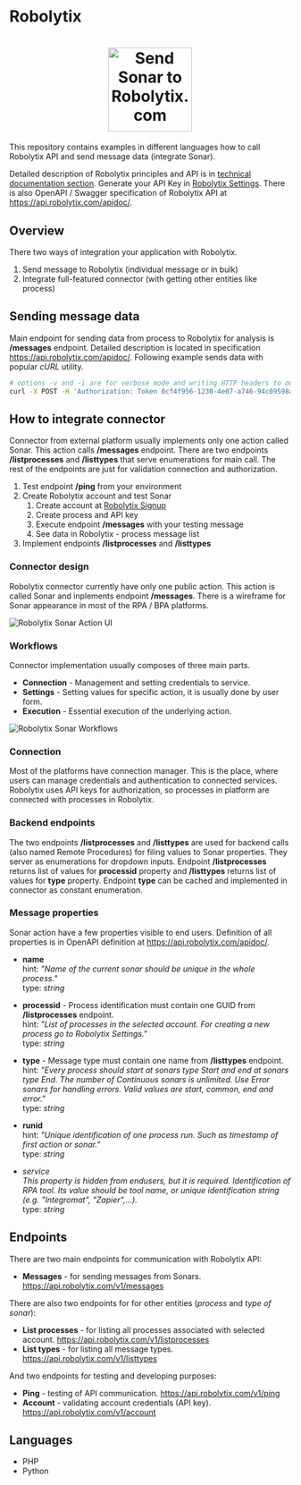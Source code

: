 # Robolytix

<h1 align="center">
  <img width="150px" src="https://www.robolytix.com/screens/robolytix-sonar-icon-512.png" alt="Send Sonar to Robolytix.com" title="Robolytix.com">
</h1>

This repository contains examples in different languages how to call Robolytix API and send message data (integrate Sonar). 

Detailed description of Robolytix principles and API is in [technical documentation section](https://www.robolytix.com/docs/). Generate your API Key in [Robolytix Settings](https://app.robolytix.com/en/admin/). There is also OpenAPI / Swagger specification of Robolytix API at https://api.robolytix.com/apidoc/.

## Overview

There two ways of integration your application with Robolytix.

1. Send message to Robolytix (individual message or in bulk)
2. Integrate full-featured connector (with getting other entities like process)

## Sending message data

Main endpoint for sending data from process to Robolytix for analysis is **/messages** endpoint. Detailed description is located in specification https://api.robolytix.com/apidoc/. Following example sends data with popular *cURL* utility.
```bash
# options -v and -i are for verbose mode and writing HTTP headers to output
curl -X POST -H 'Authorization: Token 0cf4f956-1230-4e07-a746-94c09598a483' -H 'Content-Type: application/json' -d '{"name":"Start process","type":"start","processid":"55624b9f-63ca-4793-8412-082b43a4db39"}' -v -i 'https://api.robolytix.com/v1/messages'
```

## How to integrate connector

Connector from external platform usually implements only one action called Sonar. This action calls **/messages** endpoint. There are two endpoints **/listprocesses** and **/listtypes** that serve enumerations for main call. The rest of the endpoints are just for validation connection and authorization.

1. Test endpoint **/ping** from your environment
2. Create Robolytix account and test Sonar
   1. Create account at [Robolytix Signup](https://app.robolytix.com/en/Signup)
   2. Create process and API key
   3. Execute endpoint **/messages** with your testing message
   4. See data in Robolytix - process message list
3. Implement endpoints **/listprocesses** and **/listtypes** 

### Connector design

Robolytix connector currently have only one public action. This action is called Sonar and inplements endpoint **/messages**. There is a wireframe for Sonar appearance in most of the RPA / BPA platforms.

![Robolytix Sonar Action UI](https://www.robolytix.com/screens/robolytix-sonar-wireframe.png)

### Workflows

Connector implementation usually composes of three main parts.
* **Connection** - Management and setting credentials to service.
* **Settings** - Setting values for specific action, it is usually done by user form.
* **Execution** - Essential execution of the underlying action.

![Robolytix Sonar Workflows](https://www.robolytix.com/screens/robolytix-sonar-workflow.png)

### Connection

Most of the platforms have connection manager. This is the place, where users can manage credentials and authentication to connected services. Robolytix uses API keys for authorization, so processes in platform are connected with processes in Robolytix.

### Backend endpoints 

The two endpoints **/listprocesses** and **/listtypes** are used for backend calls (also named Remote Procedures) for filing values to Sonar properties. They server as enumerations for dropdown inputs. Endpoint **/listprocesses** returns list of values for **processid** property and **/listtypes** returns list of values for **type** property. Endpoint **type** can be cached and implemented in connector as constant enumeration.

### Message properties

Sonar action have a few properties visible to end users. Definition of all properties is in OpenAPI definition at https://api.robolytix.com/apidoc/.

* **name**\
  hint: *"Name of the current sonar should be unique in the whole process."*\
  type: *string*
  
* **processid** - Process identification must contain one GUID from **/listprocesses** endpoint.\
  hint: *"List of processes in the selected account. For creating a new process go to Robolytix Settings."*\
  type: *string*
  
* **type** - Message type must contain one name from **/listtypes** endpoint.\
  hint: *"Every process should start at sonars type Start and end at sonars type End. The number of Continuous sonars is unlimited. Use Error sonars for handling errors. Valid values are start, common, end and error."*\
  type: *string*
  
* **runid**\
  hint: *"Unique identification of one process run. Such as timestamp of first action or sonar."*\
  type: *string*
  
* *service*\
  *This property is hidden from endusers, but it is required. Identification of RPA tool. Its value should be tool name, or unique identification string (e.g. "Integromat", "Zapier",...).*\
  type: *string*

## Endpoints

There are two main endpoints for communication with Robolytix API:

* **Messages** - for sending messages from Sonars.
https://api.robolytix.com/v1/messages

There are also two endpoints for for other entities (*process* and *type of sonar*):

* **List processes** - for listing all processes associated with selected account.
https://api.robolytix.com/v1/listprocesses
* **List types** - for listing all message types.
https://api.robolytix.com/v1/listtypes

And two endpoints for testing and developing purposes:

* **Ping** - testing of API communication.
https://api.robolytix.com/v1/ping
* **Account** - validating account credentials (API key).
https://api.robolytix.com/v1/account

## Languages

* PHP
* Python
